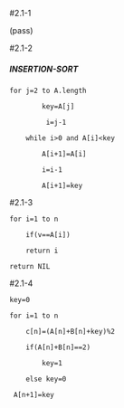 #2.1-1

 (pass) 

#2.1-2

##### INSERTION-SORT

	for j=2 to A.length

        	key=A[j]

       	     i=j-1

        while i>0 and A[i]<key

            A[i+1]=A[i]

            i=i-1

            A[i+1]=key



#2.1-3

    for i=1 to n

        if(v==A[i])

        return i

    return NIL



#2.1-4

    key=0

    for i=1 to n

        c[n]=(A[n]+B[n]+key)%2

        if(A[n]+B[n]==2)

            key=1

        else key=0

     A[n+1]=key


